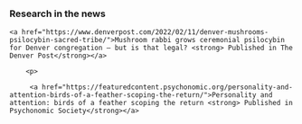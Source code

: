 <html> 
	<head>
	<title>Matthew X. Lowe</title>
	</head>
	<body>
<br>
<br>
<h3>Research in the news</h3>
		
    <a href="https://www.denverpost.com/2022/02/11/denver-mushrooms-psilocybin-sacred-tribe/">Mushroom rabbi grows ceremonial psilocybin for Denver congregation — but is that legal? <strong> Published in The Denver Post</strong></a>
		
		<p>
		
		 <a href="https://featuredcontent.psychonomic.org/personality-and-attention-birds-of-a-feather-scoping-the-return/">Personality and attention: birds of a feather scoping the return <strong> Published in Psychonomic Society</strong></a>

